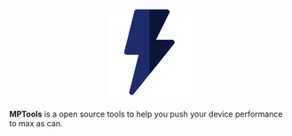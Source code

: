 <h1 align="center" >
  <img src="logo.svg" height="155" />
</h1>

**MPTools** is a open source tools to help you push your device performance to max as can.
